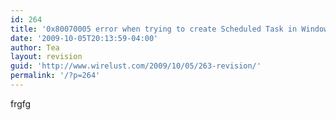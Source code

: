 ```yaml
---
id: 264
title: '0x80070005 error when trying to create Scheduled Task in Windows 2003'
date: '2009-10-05T20:13:59-04:00'
author: Tea
layout: revision
guid: 'http://www.wirelust.com/2009/10/05/263-revision/'
permalink: '/?p=264'
---
```


frgfg